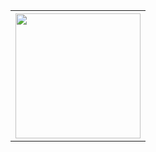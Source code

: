 <!--
**JDavis0607/JDavis0607** is a ✨ _special_ ✨ repository because its `README.md` (this file) appears on your GitHub profile.

Here are some ideas to get you started:

- 🔭 I’m currently working on ...
- 🌱 I’m currently learning ...
- 👯 I’m looking to collaborate on ...
- 🤔 I’m looking for help with ...
- 💬 Ask me about ...
- 📫 How to reach me: ...
- 😄 Pronouns: ...
- ⚡ Fun fact: ...
-->

<table>
<tr>
<!--<th>
<img height=200 align="center" src="https://github-readme-stats.vercel.app/api?username=JDavis0607&show_icons=true&theme=holi&rank_icon=github&ring_color=FFFF00" />
</th>-->
<th>
<img height=200 align="center" src="https://github-readme-stats.vercel.app/api/top-langs/?username=JDavis0607&theme=holi&custom_title=Most&nbsp;Used&nbsp;Languages&layout=donut" />
</th>
</tr>
</table>
